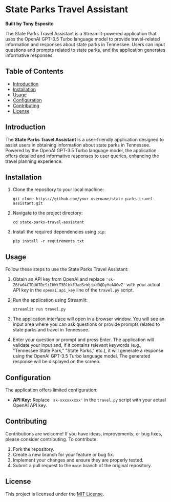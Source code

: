 # State Parks Travel Assistant

**Built by Tony Esposito**

The State Parks Travel Assistant is a Streamlit-powered application that uses the OpenAI GPT-3.5 Turbo language model to provide travel-related information and responses about state parks in Tennessee. Users can input questions and prompts related to state parks, and the application generates informative responses.

## Table of Contents

- [Introduction](#introduction)
- [Installation](#installation)
- [Usage](#usage)
- [Configuration](#configuration)
- [Contributing](#contributing)
- [License](#license)

## Introduction

The **State Parks Travel Assistant** is a user-friendly application designed to assist users in obtaining information about state parks in Tennessee. Powered by the OpenAI GPT-3.5 Turbo language model, the application offers detailed and informative responses to user queries, enhancing the travel planning experience.

## Installation

1. Clone the repository to your local machine:
   ```shell
   git clone https://github.com/your-username/state-parks-travel-assistant.git
   ```

2. Navigate to the project directory:
   ```shell
   cd state-parks-travel-assistant
   ```

3. Install the required dependencies using `pip`:
   ```shell
   pip install -r requirements.txt
   ```

## Usage

Follow these steps to use the State Parks Travel Assistant:

1. Obtain an API key from OpenAI and replace `'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'` with your actual API key in the `openai.api_key` line of the `travel.py` script.

2. Run the application using Streamlit:
   ```shell
   streamlit run travel.py
   ```

3. The application interface will open in a browser window. You will see an input area where you can ask questions or provide prompts related to state parks and travel in Tennessee.

4. Enter your question or prompt and press Enter. The application will validate your input and, if it contains relevant keywords (e.g., "Tennessee State Park," "State Parks," etc.), it will generate a response using the OpenAI GPT-3.5 Turbo language model. The generated response will be displayed on the screen.

## Configuration

The application offers limited configuration:

- **API Key:** Replace `'sk-xxxxxxxxx'` in the `travel.py` script with your actual OpenAI API key.

## Contributing

Contributions are welcome! If you have ideas, improvements, or bug fixes, please consider contributing. To contribute:

1. Fork the repository.
2. Create a new branch for your feature or bug fix.
3. Implement your changes and ensure they are properly tested.
4. Submit a pull request to the `main` branch of the original repository.

## License

This project is licensed under the [MIT License](LICENSE).
